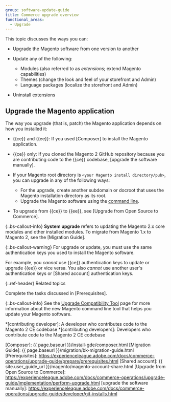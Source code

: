 ```yaml
---
group: software-update-guide
title: Commerce upgrade overview
functional_areas:
  - Upgrade
---
```


<!-- Topic variables
{% capture ce %}{{site.data.var.ce}}{% endcapture %}
{% capture ee %}{{site.data.var.ee}}{% endcapture %}
-->

This topic discusses the ways you can:

*  Upgrade the Magento software from one version to another
*  Update any of the following:

   *  Modules (also referred to as *extensions*; extend Magento capabilities)
   *  Themes (change the look and feel of your storefront and Admin)
   *  Language packages (localize the storefront and Admin)

*  Uninstall extensions

## Upgrade the Magento application

The way you upgrade (that is, patch) the Magento application depends on how you installed it:

*  {{ce}} and {{ee}}: If you used [Composer] to install the Magento application.
*  {{ce}} only: If you cloned the Magento 2 GitHub repository because you are contributing code to the {{ce}} codebase, [upgrade the software manually].
*  If your Magento root directory is `<your Magento install directory/pub>`, you can upgrade in any of the following ways:
   *  For the upgrade, create another subdomain or docroot that uses the Magento installation directory as its root.
   *  Upgrade the Magento software using the [command line].

*  To upgrade from {{ce}} to {{ee}}, see [Upgrade from Open Source to Commerce].

 {:.bs-callout-info}
__System upgrade__ refers to updating the Magento 2.x core modules and other installed modules.
To migrate from Magento 1.x to Magento 2, see the [Migration Guide].

{:.bs-callout-warning}
For upgrade or update, you must use the same authentication keys you used to install the Magento software.

For example, you *cannot* use {{ce}} authentication keys to update or upgrade {{ee}} or vice versa.
You also *cannot* use another user's authentication keys or [Shared account] authentication keys.

{:.ref-header}
Related topics

Complete the tasks discussed in [Prerequisites].

 {:.bs-callout-info}
See the [Upgrade Compatibility Tool](https://experienceleague.adobe.com/docs/commerce-operations/upgrade-guide/upgrade-compatibility-tool/overview.html) page for more information about the new Magento command line tool that helps you update your Magento software.

<!-- ABBREVIATIONS -->

*[contributing developer]: A developer who contributes code to the Magento 2 CE codebase
*[contributing developers]: Developers who contribute code to the Magento 2 CE codebase

[command line]: https://experienceleague.adobe.com/docs/commerce-operations/upgrade-guide/implementation/perform-upgrade.html
[Composer]: {{ page.baseurl }}/install-gde/composer.html
[Migration Guide]: {{ page.baseurl }}/migration/bk-migration-guide.html
[Prerequisites]: https://experienceleague.adobe.com/docs/commerce-operations/upgrade-guide/prepare/prerequisites.html
[Shared account]: {{ site.user_guide_url }}/magento/magento-account-share.html
[Upgrade from Open Source to Commerce]: https://experienceleague.adobe.com/docs/commerce-operations/upgrade-guide/implementation/perform-upgrade.html
[upgrade the software manually]: https://experienceleague.adobe.com/docs/commerce-operations/upgrade-guide/developer/git-installs.html

